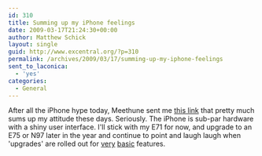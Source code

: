 ```yaml
---
id: 310
title: Summing up my iPhone feelings
date: 2009-03-17T21:24:30+00:00
author: Matthew Schick
layout: single
guid: http://www.excentral.org/?p=310
permalink: /archives/2009/03/17/summing-up-my-iphone-feelings
sent_to_laconica:
  - 'yes'
categories:
  - General
---
```

After all the iPhone hype today, Meethune sent me <a href="http://www.thebestpageintheuniverse.net/c.cgi?u=iphone">this link</a> that pretty much sums up my attitude these days.  Seriously.  The iPhone is sub-par hardware with a shiny user interface.  I'll stick with my E71 for now, and upgrade to an E75 or N97 later in the year and continue to point and laugh laugh when 'upgrades' are rolled out for <a href="http://www.engadget.com/2009/03/17/mms-finally-comes-to-apples-iphone/">very</a> <a href="http://www.engadget.com/2009/03/17/iphone-finally-gets-copy-and-paste/">basic</a> features.